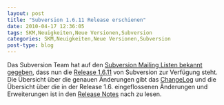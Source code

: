 ```yaml
---
layout: post
title: "Subversion 1.6.11 Release erschienen"
date: 2010-04-17 12:36:05
tags: SKM,Neuigkeiten,Neue Versionen,Subversion
categories: SKM,Neuigkeiten,Neue Versionen,Subversion
post-type: blog
---
```

Das Subversion Team hat auf den <a href="http://svn.haxx.se/dev/archive-2010-04/0434.shtml">Subversion Mailing Listen bekannt gegeben</a>, dass nun die <a href="http://subversion.apache.org/docs/release-notes/1.6.html">Release 1.6.11</a> von Subversion zur Verfügung steht. Die Übersicht über die genauen Änderungen gibt das <a href="http://svn.apache.org/repos/asf/subversion/tags/1.6.11/CHANGES">ChangeLog</a> und die Übersicht über die in der Release 1.6. eingeflossenen Änderungen und Erweiterungen ist in den <a href="http://subversion.apache.org/docs/release-notes/1.6.html">Release Notes</a> nach zu lesen.
